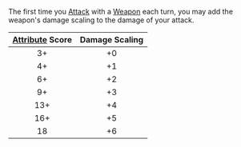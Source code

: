 The first time you [Attack](./Attack.md) with a [Weapon](./Weapon.md) each turn, you may add the weapon's damage scaling to the damage of your attack.  
  
|[Attribute](./Attribute.md) Score|Damage Scaling|  
|:-:|:-:|  
|3+|+0|  
|4+|+1|  
|6+|+2|  
|9+|+3|  
|13+|+4|  
|16+|+5|  
|18|+6|  
  
